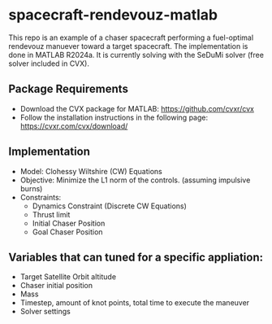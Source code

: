 # spacecraft-rendevouz-matlab

This repo is an example of a chaser spacecraft performing a fuel-optimal rendevouz manuever toward a target spacecraft. The implementation is done in MATLAB R2024a. It is currently solving with the SeDuMi solver (free solver included in CVX).  

## Package Requirements
- Download the CVX package for MATLAB: https://github.com/cvxr/cvx
- Follow the installation instructions in the following page: https://cvxr.com/cvx/download/

## Implementation 
- Model: Clohessy Wiltshire (CW) Equations
- Objective: Minimize the L1 norm of the controls. (assuming impulsive burns)
- Constraints: 
    - Dynamics Constraint (Discrete CW Equations)
    - Thrust limit
    - Initial Chaser Position
    - Goal Chaser Position

## Variables that can tuned for a specific appliation: 
- Target Satellite Orbit altitude
- Chaser initial position 
- Mass
- Timestep, amount of knot points, total time to execute the maneuver
- Solver settings


